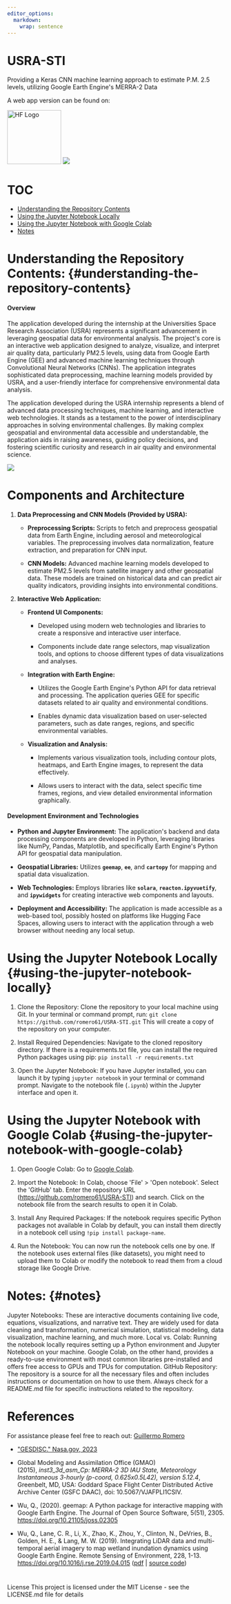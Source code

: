 ```yaml
---
editor_options: 
  markdown: 
    wrap: sentence
---
```


# USRA-STI

Providing a Keras CNN machine learning approach to estimate P.M.
2.5 levels, utilizing Google Earth Engine's MERRA-2 Data

A web app version can be found on:

<a href="https://huggingface.co/spaces/romero61/USRA-STI"><img src="https://raw.githubusercontent.com/romero61/romero61.github.io/main/img/hf-logo.png" alt="HF Logo" style="width: 125px;"/></a>
[![](README_files\header.png)](https://romero61-usra-sti.hf.space)

# TOC

-   [Understanding the Repository Contents](#understanding-the-repository-contents)
-   [Using the Jupyter Notebook Locally](#using-the-jupyter-notebook-locally)
-   [Using the Jupyter Notebook with Google Colab](#using-the-jupyter-notebook-with-google-colab)
-   [Notes](#notes)

# Understanding the Repository Contents: {#understanding-the-repository-contents}

#### Overview

The application developed during the internship at the Universities Space Research Association (USRA) represents a significant advancement in leveraging geospatial data for environmental analysis.
The project's core is an interactive web application designed to analyze, visualize, and interpret air quality data, particularly PM2.5 levels, using data from Google Earth Engine (GEE) and advanced machine learning techniques through Convolutional Neural Networks (CNNs).
The application integrates sophisticated data preprocessing, machine learning models provided by USRA, and a user-friendly interface for comprehensive environmental data analysis.

The application developed during the USRA internship represents a blend of advanced data processing techniques, machine learning, and interactive web technologies.
It stands as a testament to the power of interdisciplinary approaches in solving environmental challenges.
By making complex geospatial and environmental data accessible and understandable, the application aids in raising awareness, guiding policy decisions, and fostering scientific curiosity and research in air quality and environmental science.

![](notebook.png)

# Components and Architecture

1.  **Data Preprocessing and CNN Models (Provided by USRA):**

    -   **Preprocessing Scripts:** Scripts to fetch and preprocess geospatial data from Earth Engine, including aerosol and meteorological variables.
        The preprocessing involves data normalization, feature extraction, and preparation for CNN input.

    -   **CNN Models:** Advanced machine learning models developed to estimate PM2.5 levels from satellite imagery and other geospatial data.
        These models are trained on historical data and can predict air quality indicators, providing insights into environmental conditions.

2.  **Interactive Web Application:**

    -   **Frontend UI Components:**

        -   Developed using modern web technologies and libraries to create a responsive and interactive user interface.

        -   Components include date range selectors, map visualization tools, and options to choose different types of data visualizations and analyses.

    -   **Integration with Earth Engine:**

        -   Utilizes the Google Earth Engine's Python API for data retrieval and processing.
            The application queries GEE for specific datasets related to air quality and environmental conditions.

        -   Enables dynamic data visualization based on user-selected parameters, such as date ranges, regions, and specific environmental variables.

    -   **Visualization and Analysis:**

        -   Implements various visualization tools, including contour plots, heatmaps, and Earth Engine images, to represent the data effectively.

        -   Allows users to interact with the data, select specific time frames, regions, and view detailed environmental information graphically.

#### Development Environment and Technologies

-   **Python and Jupyter Environment:** The application's backend and data processing components are developed in Python, leveraging libraries like NumPy, Pandas, Matplotlib, and specifically Earth Engine's Python API for geospatial data manipulation.

-   **Geospatial Libraries:** Utilizes **`geemap`**, **`ee`**, and **`cartopy`** for mapping and spatial data visualization.

-   **Web Technologies:** Employs libraries like **`solara`**, **`reacton.ipyvuetify`**, and **`ipywidgets`** for creating interactive web components and layouts.

-   **Deployment and Accessibility:** The application is made accessible as a web-based tool, possibly hosted on platforms like Hugging Face Spaces, allowing users to interact with the application through a web browser without needing any local setup.

# Using the Jupyter Notebook Locally {#using-the-jupyter-notebook-locally}

1.  Clone the Repository: Clone the repository to your local machine using Git.
    In your terminal or command prompt, run: `git clone https://github.com/romero61/USRA-STI.git` This will create a copy of the repository on your computer.

2.  Install Required Dependencies: Navigate to the cloned repository directory.
    If there is a requirements.txt file, you can install the required Python packages using pip: `pip install -r requirements.txt`

3.  Open the Jupyter Notebook: If you have Jupyter installed, you can launch it by typing `jupyter notebook` in your terminal or command prompt.
    Navigate to the notebook file (`.ipynb`) within the Jupyter interface and open it.

# Using the Jupyter Notebook with Google Colab {#using-the-jupyter-notebook-with-google-colab}

1.  Open Google Colab: Go to [Google Colab](https://colab.research.google.com/).

2.  Import the Notebook: In Colab, choose 'File' \> 'Open notebook'.
    Select the 'GitHub' tab.
    Enter the repository URL (<https://github.com/romero61/USRA-STI>) and search.
    Click on the notebook file from the search results to open it in Colab.

3.  Install Any Required Packages: If the notebook requires specific Python packages not available in Colab by default, you can install them directly in a notebook cell using `!pip install package-name`.

4.  Run the Notebook: You can now run the notebook cells one by one.
    If the notebook uses external files (like datasets), you might need to upload them to Colab or modify the notebook to read them from a cloud storage like Google Drive.

# Notes: {#notes}

Jupyter Notebooks: These are interactive documents containing live code, equations, visualizations, and narrative text.
They are widely used for data cleaning and transformation, numerical simulation, statistical modeling, data visualization, machine learning, and much more.
Local vs. Colab: Running the notebook locally requires setting up a Python environment and Jupyter Notebook on your machine.
Google Colab, on the other hand, provides a ready-to-use environment with most common libraries pre-installed and offers free access to GPUs and TPUs for computation.
GitHub Repository: The repository is a source for all the necessary files and often includes instructions or documentation on how to use them.
Always check for a README.md file for specific instructions related to the repository.

# References

For assistance please feel free to reach out: [Guillermo Romero](https://github.com/romero61)

-   ["GESDISC." Nasa.gov, 2023](https://disc.gsfc.nasa.gov/information/mission-project?title=HAQAST:%20Global%20Daily%20PM2.5)

-   Global Modeling and Assimilation Office (GMAO) (2015), *inst3_3d_asm_Cp: MERRA-2 3D IAU State, Meteorology Instantaneous 3-hourly (p-coord, 0.625x0.5L42), version 5.12.4*, Greenbelt, MD, USA: Goddard Space Flight Center Distributed Active Archive Center (GSFC DAAC), doi: 10.5067/VJAFPLI1CSIV.

-   Wu, Q., (2020).
    geemap: A Python package for interactive mapping with Google Earth Engine.
    The Journal of Open Source Software, 5(51), 2305.
    <https://doi.org/10.21105/joss.02305>

-   Wu, Q., Lane, C. R., Li, X., Zhao, K., Zhou, Y., Clinton, N., DeVries, B., Golden, H. E., & Lang, M. W.
    (2019).
    Integrating LiDAR data and multi-temporal aerial imagery to map wetland inundation dynamics using Google Earth Engine.
    Remote Sensing of Environment, 228, 1-13.
    <https://doi.org/10.1016/j.rse.2019.04.015> ([pdf](https://gishub.org/2019_rse) \| [source code](https://doi.org/10.6084/m9.figshare.8864921))

# 

License This project is licensed under the MIT License - see the LICENSE.md file for details
